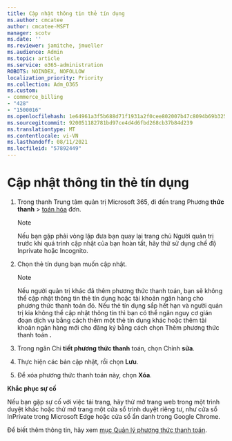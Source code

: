 ```yaml
---
title: Cập nhật thông tin thẻ tín dụng
ms.author: cmcatee
author: cmcatee-MSFT
manager: scotv
ms.date: ''
ms.reviewer: jamitche, jmueller
ms.audience: Admin
ms.topic: article
ms.service: o365-administration
ROBOTS: NOINDEX, NOFOLLOW
localization_priority: Priority
ms.collection: Adm_O365
ms.custom:
- commerce_billing
- "428"
- "1500016"
ms.openlocfilehash: 1e64961a3f5b688d71f1931a2f0cee802007b47c8094b69b325a1d1e123c8dbe
ms.sourcegitcommit: 920051182781bd97ce4d4d6fbd268cb37b84d239
ms.translationtype: MT
ms.contentlocale: vi-VN
ms.lasthandoff: 08/11/2021
ms.locfileid: "57892449"
---
```

# <a name="update-credit-card-information"></a>Cập nhật thông tin thẻ tín dụng

1. Trong thanh Trung tâm quản trị Microsoft 365, đi đến trang Phương **thức thanh** \> [toán hóa](https://go.microsoft.com/fwlink/p/?linkid=2018806) đơn.

    > [!NOTE]
    > Nếu bạn gặp phải vòng lặp đưa bạn quay lại trang chủ Người quản trị trước khi quá trình cập nhật của bạn hoàn tất, hãy thử sử dụng chế độ Inprivate hoặc Incognito.
  
2. Chọn thẻ tín dụng bạn muốn cập nhật.

    > [!NOTE]
    > Nếu người quản trị khác đã thêm phương thức thanh toán, bạn sẽ không thể cập nhật thông tin thẻ tín dụng hoặc tài khoản ngân hàng cho phương thức thanh toán đó. Nếu thẻ tín dụng sắp hết hạn và người quản trị kia không thể cập nhật thông tin thì bạn có thể ngăn nguy cơ gián đoạn dịch vụ bằng cách thêm một thẻ tín dụng khác hoặc thêm tài khoản ngân hàng mới cho đăng ký bằng cách chọn Thêm phương thức thanh toán **.**
  
3. Trong ngăn Chi **tiết phương thức thanh** toán, chọn Chỉnh **sửa**.

4. Thực hiện các bản cập nhật, rồi chọn **Lưu**.

5. Để xóa phương thức thanh toán này, chọn **Xóa**.

**Khắc phục sự cố**

Nếu bạn gặp sự cố với việc tải trang, hãy thử mở trang web trong một trình duyệt khác hoặc thử mở trang một cửa sổ trình duyệt riêng tư, như cửa sổ InPrivate trong Microsoft Edge hoặc cửa sổ ẩn danh trong Google Chrome. 

Để biết thêm thông tin, hãy xem [mục Quản lý phương thức thanh toán](https://docs.microsoft.com/microsoft-365/commerce/billing-and-payments/manage-payment-methods).